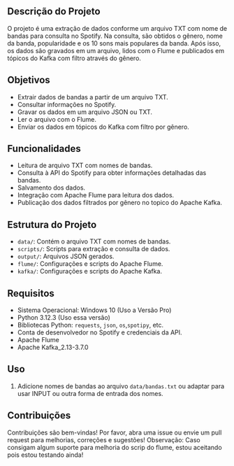 ## Descrição do Projeto
O projeto é uma extração de dados conforme um arquivo TXT com nome de bandas para consulta no Spotify. Na consulta, são obtidos o gênero, nome da banda, popularidade e os 10 sons mais populares da banda. Após isso, os dados são gravados em um arquivo, lidos com o Flume e publicados em tópicos do Kafka com filtro através do gênero.

## Objetivos
- Extrair dados de bandas a partir de um arquivo TXT.
- Consultar informações no Spotify.
- Gravar os dados em um arquivo JSON ou TXT.
- Ler o arquivo com o Flume.
- Enviar os dados em tópicos do Kafka com filtro por gênero.

## Funcionalidades
- Leitura de arquivo TXT com nomes de bandas.
- Consulta à API do Spotify para obter informações detalhadas das bandas.
- Salvamento dos dados.
- Integração com Apache Flume para leitura dos dados.
- Publicação dos dados filtrados por gênero no topico do Apache Kafka.

## Estrutura do Projeto
- `data/`: Contém o arquivo TXT com nomes de bandas.
- `scripts/`: Scripts para extração e consulta de dados.
- `output/`: Arquivos JSON gerados.
- `flume/`: Configurações e scripts do Apache Flume.
- `kafka/`: Configurações e scripts do Apache Kafka.

## Requisitos
- Sistema Operacional: Windows 10 (Uso a Versão Pro)
- Python 3.12.3 (Uso essa versão)
- Bibliotecas Python: `requests`, `json`, `os`,`spotipy`, etc.
- Conta de desenvolvedor no Spotify e credenciais da API.
- Apache Flume
- Apache Kafka_2.13-3.7.0

## Uso
1. Adicione nomes de bandas ao arquivo `data/bandas.txt` ou adaptar para usar INPUT ou outra forma de entrada dos nomes.

## Contribuições
Contribuições são bem-vindas! Por favor, abra uma issue ou envie um pull request para melhorias, correções e sugestões!
Observação:
Caso consigam algum suporte para melhoria do scrip do flume, estou aceitando pois estou testando ainda!
